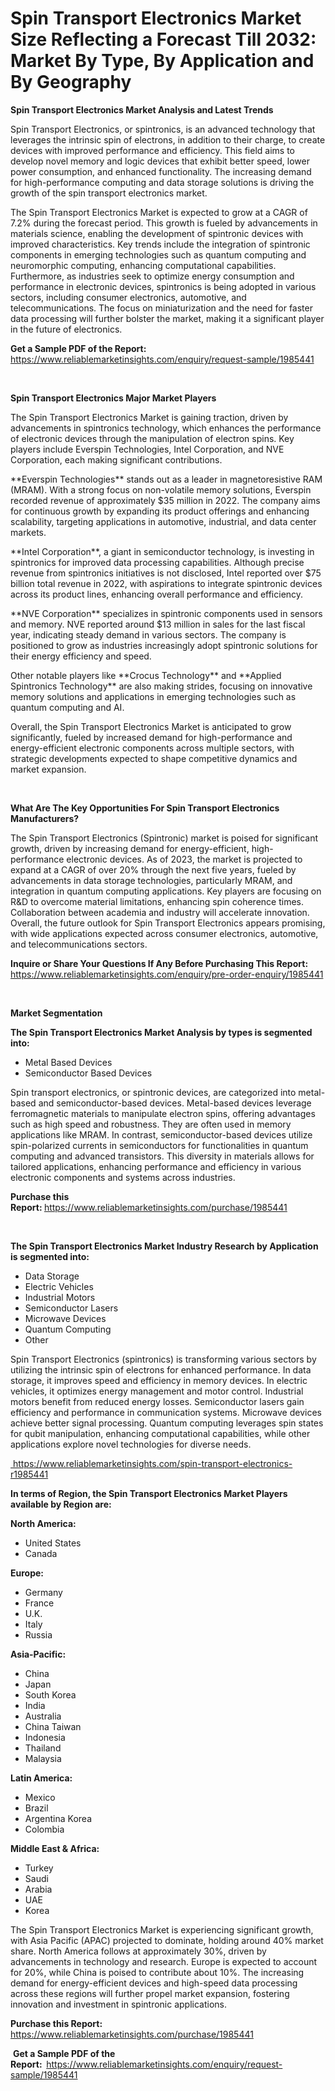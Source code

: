 <p><h1>Spin Transport Electronics Market Size Reflecting a Forecast Till 2032: Market By Type, By Application and By Geography</h1></p><p><strong>Spin Transport Electronics Market Analysis and Latest Trends</strong></p>
<p><p>Spin Transport Electronics, or spintronics, is an advanced technology that leverages the intrinsic spin of electrons, in addition to their charge, to create devices with improved performance and efficiency. This field aims to develop novel memory and logic devices that exhibit better speed, lower power consumption, and enhanced functionality. The increasing demand for high-performance computing and data storage solutions is driving the growth of the spin transport electronics market.</p><p>The Spin Transport Electronics Market is expected to grow at a CAGR of 7.2% during the forecast period. This growth is fueled by advancements in materials science, enabling the development of spintronic devices with improved characteristics. Key trends include the integration of spintronic components in emerging technologies such as quantum computing and neuromorphic computing, enhancing computational capabilities. Furthermore, as industries seek to optimize energy consumption and performance in electronic devices, spintronics is being adopted in various sectors, including consumer electronics, automotive, and telecommunications. The focus on miniaturization and the need for faster data processing will further bolster the market, making it a significant player in the future of electronics.</p></p>
<p><strong>Get a Sample PDF of the Report:&nbsp;</strong> <a href="https://www.reliablemarketinsights.com/enquiry/request-sample/1985441?utm_campaign=2984&utm_medium=2&utm_source=Github&utm_content=ia&utm_term=12042025&utm_id=spin-transport-electronics">https://www.reliablemarketinsights.com/enquiry/request-sample/1985441</a></p>
<p>&nbsp;</p>
<p><strong>Spin Transport Electronics Major Market Players</strong></p>
<p><p>The Spin Transport Electronics Market is gaining traction, driven by advancements in spintronics technology, which enhances the performance of electronic devices through the manipulation of electron spins. Key players include Everspin Technologies, Intel Corporation, and NVE Corporation, each making significant contributions.</p><p>**Everspin Technologies** stands out as a leader in magnetoresistive RAM (MRAM). With a strong focus on non-volatile memory solutions, Everspin recorded revenue of approximately $35 million in 2022. The company aims for continuous growth by expanding its product offerings and enhancing scalability, targeting applications in automotive, industrial, and data center markets.</p><p>**Intel Corporation**, a giant in semiconductor technology, is investing in spintronics for improved data processing capabilities. Although precise revenue from spintronics initiatives is not disclosed, Intel reported over $75 billion total revenue in 2022, with aspirations to integrate spintronic devices across its product lines, enhancing overall performance and efficiency.</p><p>**NVE Corporation** specializes in spintronic components used in sensors and memory. NVE reported around $13 million in sales for the last fiscal year, indicating steady demand in various sectors. The company is positioned to grow as industries increasingly adopt spintronic solutions for their energy efficiency and speed.</p><p>Other notable players like **Crocus Technology** and **Applied Spintronics Technology** are also making strides, focusing on innovative memory solutions and applications in emerging technologies such as quantum computing and AI.</p><p>Overall, the Spin Transport Electronics Market is anticipated to grow significantly, fueled by increased demand for high-performance and energy-efficient electronic components across multiple sectors, with strategic developments expected to shape competitive dynamics and market expansion.</p></p>
<p>&nbsp;</p>
<p><strong>What Are The Key Opportunities For Spin Transport Electronics Manufacturers?</strong></p>
<p><p>The Spin Transport Electronics (Spintronic) market is poised for significant growth, driven by increasing demand for energy-efficient, high-performance electronic devices. As of 2023, the market is projected to expand at a CAGR of over 20% through the next five years, fueled by advancements in data storage technologies, particularly MRAM, and integration in quantum computing applications. Key players are focusing on R&D to overcome material limitations, enhancing spin coherence times. Collaboration between academia and industry will accelerate innovation. Overall, the future outlook for Spin Transport Electronics appears promising, with wide applications expected across consumer electronics, automotive, and telecommunications sectors.</p></p>
<p><strong>Inquire or Share Your Questions If Any Before Purchasing This Report:</strong> <a href="https://www.reliablemarketinsights.com/enquiry/pre-order-enquiry/1985441?utm_campaign=2984&utm_medium=2&utm_source=Github&utm_content=ia&utm_term=12042025&utm_id=spin-transport-electronics">https://www.reliablemarketinsights.com/enquiry/pre-order-enquiry/1985441</a></p>
<p>&nbsp;</p>
<p><strong>Market Segmentation</strong></p>
<p><strong>The Spin Transport Electronics Market Analysis by types is segmented into:</strong></p>
<p><ul><li>Metal Based Devices</li><li>Semiconductor Based Devices</li></ul></p>
<p><p>Spin transport electronics, or spintronic devices, are categorized into metal-based and semiconductor-based devices. Metal-based devices leverage ferromagnetic materials to manipulate electron spins, offering advantages such as high speed and robustness. They are often used in memory applications like MRAM. In contrast, semiconductor-based devices utilize spin-polarized currents in semiconductors for functionalities in quantum computing and advanced transistors. This diversity in materials allows for tailored applications, enhancing performance and efficiency in various electronic components and systems across industries.</p></p>
<p><strong>Purchase this Report:&nbsp;</strong><a href="https://www.reliablemarketinsights.com/purchase/1985441?utm_campaign=2984&utm_medium=2&utm_source=Github&utm_content=ia&utm_term=12042025&utm_id=spin-transport-electronics">https://www.reliablemarketinsights.com/purchase/1985441</a></p>
<p>&nbsp;</p>
<p><strong>The Spin Transport Electronics Market Industry Research by Application is segmented into:</strong></p>
<p><ul><li>Data Storage</li><li>Electric Vehicles</li><li>Industrial Motors</li><li>Semiconductor Lasers</li><li>Microwave Devices</li><li>Quantum Computing</li><li>Other</li></ul></p>
<p><p>Spin Transport Electronics (spintronics) is transforming various sectors by utilizing the intrinsic spin of electrons for enhanced performance. In data storage, it improves speed and efficiency in memory devices. In electric vehicles, it optimizes energy management and motor control. Industrial motors benefit from reduced energy losses. Semiconductor lasers gain efficiency and performance in communication systems. Microwave devices achieve better signal processing. Quantum computing leverages spin states for qubit manipulation, enhancing computational capabilities, while other applications explore novel technologies for diverse needs.</p></p>
<p><a href="https://www.reliablemarketinsights.com/spin-transport-electronics-r1985441?utm_campaign=2984&utm_medium=2&utm_source=Github&utm_content=ia&utm_term=12042025&utm_id=spin-transport-electronics">&nbsp;https://www.reliablemarketinsights.com/spin-transport-electronics-r1985441</a></p>
<p><strong>In terms of Region, the Spin Transport Electronics Market Players available by Region are:</strong></p>
<p>
    <p> <strong> North America: </strong>
        <ul>
            <li>United States</li>
            <li>Canada</li>
        </ul>
        </p> 
    <p> <strong> Europe: </strong>
        <ul>
            <li>Germany</li>
            <li>France</li>
            <li>U.K.</li>
            <li>Italy</li>
            <li>Russia</li>
        </ul>
        </p> 
    <p> <strong> Asia-Pacific: </strong>
        <ul>
            <li>China</li>
            <li>Japan</li>
            <li>South Korea</li>
            <li>India</li>
            <li>Australia</li>
            <li>China Taiwan</li>
            <li>Indonesia</li>
            <li>Thailand</li>
            <li>Malaysia</li>
        </ul>
        </p> 
    <p> <strong> Latin America: </strong>
        <ul>
            <li>Mexico</li>
            <li>Brazil</li>
            <li>Argentina Korea</li>
            <li>Colombia</li>
        </ul>
        </p> 
    <p> <strong> Middle East & Africa: </strong>
        <ul>
            <li>Turkey</li>
            <li>Saudi</li>
            <li>Arabia</li>
            <li>UAE</li>
            <li>Korea</li>
        </ul>
    </p>
    </p>
<p><p>The Spin Transport Electronics Market is experiencing significant growth, with Asia Pacific (APAC) projected to dominate, holding around 40% market share. North America follows at approximately 30%, driven by advancements in technology and research. Europe is expected to account for 20%, while China is poised to contribute about 10%. The increasing demand for energy-efficient devices and high-speed data processing across these regions will further propel market expansion, fostering innovation and investment in spintronic applications.</p></p>
<p><strong>Purchase this Report: </strong><a href="https://www.reliablemarketinsights.com/purchase/1985441?utm_campaign=2984&utm_medium=2&utm_source=Github&utm_content=ia&utm_term=12042025&utm_id=spin-transport-electronics">https://www.reliablemarketinsights.com/purchase/1985441</a></p>
<p>&nbsp;<strong>Get a Sample PDF of the Report:&nbsp;&nbsp;</strong><a href="https://www.reliablemarketinsights.com/enquiry/request-sample/1985441?utm_campaign=2984&utm_medium=2&utm_source=Github&utm_content=ia&utm_term=12042025&utm_id=spin-transport-electronics">https://www.reliablemarketinsights.com/enquiry/request-sample/1985441</a></p>
<p><strong></strong></p>
<p><p></p><p></p><p></p></p>